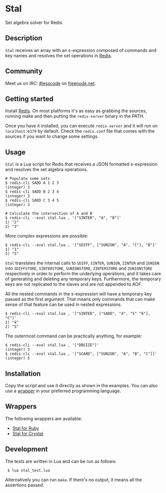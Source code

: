 Stal
====

Set algebra solver for Redis.

Description
-----------

`Stal` receives an array with an s-expression composed of commands
and key names and resolves the set operations in [Redis][redis].

Community
---------

Meet us on IRC: [#lesscode](irc://chat.freenode.net/#lesscode) on
[freenode.net](http://freenode.net/).

Getting started
---------------

Install [Redis][redis]. On most platforms it's as easy as grabbing
the sources, running make and then putting the `redis-server` binary
in the PATH.

Once you have it installed, you can execute `redis-server` and it
will run on `localhost:6379` by default. Check the `redis.conf`
file that comes with the sources if you want to change some settings.

Usage
-----

`Stal` is a Lua script for Redis that receives a JSON formatted
s-expression and resolves the set algebra operations.

```
# Populate some sets
$ redis-cli SADD A 1 2 3
(integer) 3
$ redis-cli SADD B 2 3 4
(integer) 3
$ redis-cli SADD C 3 4 5
(integer) 3

# Calculate the intersection of A and B
$ redis-cli --eval stal.lua , '["SINTER", "A", "B"]'
1) "2"
2) "3"
```

More complex expressions are possible:

```
$ redis-cli --eval stal.lua , '["SDIFF", ["SUNION", "A", "C"], "B"]'
1) "1"
2) "5"
```

`Stal` translates the internal calls to  `SDIFF`, `SINTER`, `SUNION`,
`ZINTER` and `ZUNION` into `SDIFFSTORE`, `SINTERSTORE`, `SUNIONSTORE`,
`ZINTERSTORE` and `ZUNIONSTORE` respectively in order to perform
the underlying operations, and it takes care of generating and
deleting any temporary keys. Furthermore, the temporary keys are
not replicated to the slaves and are not appended to AOF.

All the nested commands in the s-expression will have a temporary
key passed as the first argument. That means only commands that can
make sense of that feature can be used in nested expressions.

```
$ redis-cli --eval stal.lua , '["SINTER", ["SADD", "4", "5" "6"], "C"]'
1) "4"
2) "5"
```

The outermost command can be practically anything, for example:

```
$ redis-cli --eval stal.lua , '["DBSIZE"]'
(integer) 3
$ redis-cli --eval stal.lua , '["SCARD", ["SUNION", "A", "B", "C"]]'
(integer) 5
```

Installation
------------

Copy the script and use it directly as shown in the examples. You
can also use a [wrapper](#wrappers) in your preferred programming
language.

Wrappers
--------

The following wrappers are available:

- [Stal for Ruby](https://github.com/soveran/stal-ruby)
- [Stal for Crystal](https://github.com/soveran/stal-crystal)

Development
-----------

The tests are written in Lua and can be run as follows:

```
 $ lua stal_test.lua
```

Alternatively you can run `make`. If there's no output, it means
all the assertions passed.

[redis]: http://redis.io
